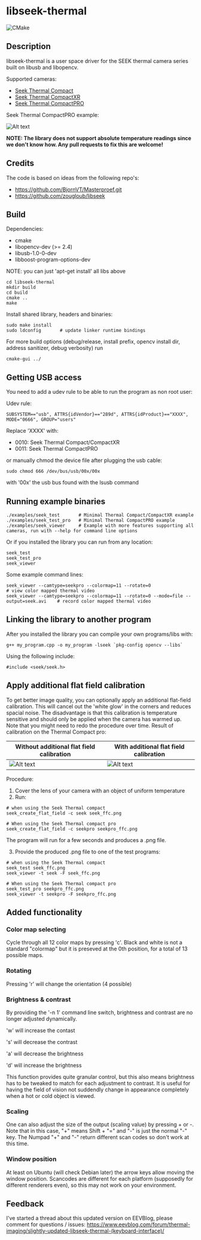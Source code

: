# libseek-thermal

![CMake](https://github.com/OpenThermal/libseek-thermal/workflows/CMake/badge.svg?branch=master)

## Description

libseek-thermal is a user space driver for the SEEK thermal camera series built on libusb and libopencv.

Supported cameras:
* [Seek Thermal Compact](http://www.thermal.com/products/compact)
* [Seek Thermal CompactXR](http://www.thermal.com/products/compactxr)
* [Seek Thermal CompactPRO](http://www.thermal.com/products/compactpro)

Seek Thermal CompactPRO example:

![Alt text](/doc/colormap_hot.png?raw=true "Colormap seek thermal pro")


**NOTE: The library does not support absolute temperature readings since we don't know how. Any pull requests to fix this are welcome!**


## Credits

The code is based on ideas from the following repo's:
* https://github.com/BjornVT/Masterproef.git
* https://github.com/zougloub/libseek

## Build

Dependencies:
* cmake
* libopencv-dev (>= 2.4)
* libusb-1.0-0-dev
* libboost-program-options-dev

NOTE: you can just 'apt-get install' all libs above

```
cd libseek-thermal
mkdir build
cd build
cmake ..
make
```

Install shared library, headers and binaries:

```
sudo make install
sudo ldconfig       # update linker runtime bindings
```

For more build options (debug/release, install prefix, opencv install dir, address sanitizer, debug verbosity) run

```
cmake-gui ../
```

## Getting USB access

You need to add a udev rule to be able to run the program as non root user:

Udev rule:

```
SUBSYSTEM=="usb", ATTRS{idVendor}=="289d", ATTRS{idProduct}=="XXXX", MODE="0666", GROUP="users"
```

Replace 'XXXX' with:
* 0010: Seek Thermal Compact/CompactXR
* 0011: Seek Thermal CompactPRO

or manually chmod the device file after plugging the usb cable:

```
sudo chmod 666 /dev/bus/usb/00x/00x
```

with '00x' the usb bus found with the lsusb command

## Running example binaries

```
./examples/seek_test       # Minimal Thermal Compact/CompactXR example
./examples/seek_test_pro   # Minimal Thermal CompactPRO example
./examples/seek_viewer     # Example with more features supporting all cameras, run with --help for command line options
```

Or if you installed the library you can run from any location:

```
seek_test
seek_test_pro
seek_viewer
```

Some example command lines:

```
seek_viewer --camtype=seekpro --colormap=11 --rotate=0                                  # view color mapped thermal video
seek_viewer --camtype=seekpro --colormap=11 --rotate=0 --mode=file --output=seek.avi    # record color mapped thermal video
```

## Linking the library to another program

After you installed the library you can compile your own programs/libs with:
```
g++ my_program.cpp -o my_program -lseek `pkg-config opencv --libs`
```

Using the following include:
```
#include <seek/seek.h>
```

## Apply additional flat field calibration

To get better image quality, you can optionally apply an additional flat-field calibration.
This will cancel out the 'white glow' in the corners and reduces spacial noise.
The disadvantage is that this calibration is temperature sensitive and should only be applied
when the camera has warmed up. Note that you might need to redo the procedure over time. Result of calibration on the Thermal Compact pro:

Without additional flat field calibration | With additional flat field calibration
------------------------------------------|---------------------------------------
![Alt text](/doc/not_ffc_calibrated.png?raw=true "Without additional flat field calibration") | ![Alt text](/doc/ffc_calibrated.png?raw=true "With additional flat field calibration")

Procedure:
1) Cover the lens of your camera with an object of uniform temperature
2) Run:
```
# when using the Seek Thermal compact
seek_create_flat_field -c seek seek_ffc.png

# When using the Seek Thermal compact pro
seek_create_flat_field -c seekpro seekpro_ffc.png
```
The program will run for a few seconds and produces a .png file.

3) Provide the produced .png file to one of the test programs:

```
# when using the Seek Thermal compact
seek_test seek_ffc.png
seek_viewer -t seek -F seek_ffc.png

# When using the Seek Thermal compact pro
seek_test_pro seekpro_ffc.png
seek_viewer -t seekpro -F seekpro_ffc.png
```
## Added functionality
### Color map selecting
Cycle through all 12 color maps by pressing 'c'. Black and white is not a standard "colormap" but it is preseved at the 0th position, for a total of 13 possible maps.

### Rotating
Pressing 'r' will change the orientation (4 possible)

### Brightness & contrast
By providing the '-n 1' command line switch, brightness and contrast are no longer adjusted dynamically. 

'w'  will increase the contast

's'  will decrease the contrast

'a'  will decrease the brightness

'd'  will increase the brightness

This function provides quite granular control, but this also means brightness has to be tweaked to match for each adjustment to contrast. 
It is useful for having the field of vision not suddendly change in appearance completely when a hot or cold object is viewed.

### Scaling
One can also adjust the size of the output (scaling value) by pressing + or -.
Note that in this case, "+" means Shift + "=" and "-" is just the normal "-" key. The Numpad "+" and "-" return different scan codes so don't work at this time.

### Window position
At least on Ubuntu (will check Debian later) the arrow keys allow moving the window position. Scancodes are different for each platform (supposedly for different renderers even), so this may not work on your environment.

## Feedback
I've started a thread about this updated version on EEVBlog, please comment for questions / issues: https://www.eevblog.com/forum/thermal-imaging/slightly-updated-libseek-thermal-(keyboard-interface)/
